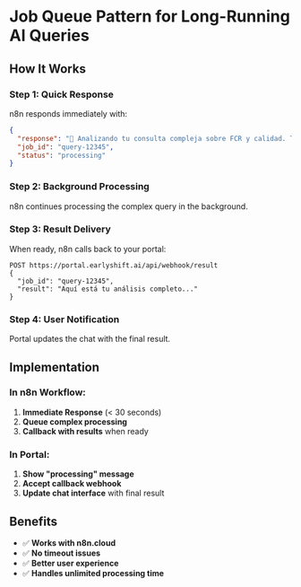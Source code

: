 # Job Queue Pattern for Long-Running AI Queries

## How It Works

### Step 1: Quick Response
n8n responds immediately with:
```json
{
  "response": "🔄 Analizando tu consulta compleja sobre FCR y calidad. Te notificaré cuando esté listo...",
  "job_id": "query-12345",
  "status": "processing"
}
```

### Step 2: Background Processing
n8n continues processing the complex query in the background.

### Step 3: Result Delivery
When ready, n8n calls back to your portal:
```
POST https://portal.earlyshift.ai/api/webhook/result
{
  "job_id": "query-12345",
  "result": "Aquí está tu análisis completo..."
}
```

### Step 4: User Notification
Portal updates the chat with the final result.

## Implementation

### In n8n Workflow:
1. **Immediate Response** (< 30 seconds)
2. **Queue complex processing** 
3. **Callback with results** when ready

### In Portal:
1. **Show "processing" message**
2. **Accept callback webhook**
3. **Update chat interface** with final result

## Benefits
- ✅ **Works with n8n.cloud**
- ✅ **No timeout issues**
- ✅ **Better user experience**
- ✅ **Handles unlimited processing time**
